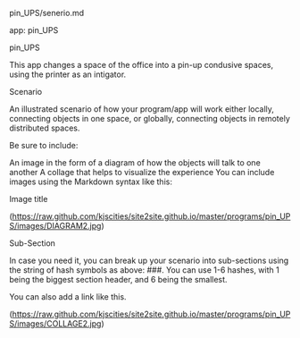 pin_UPS/senerio.md

app: pin_UPS

pin_UPS

This app changes a space of the office into a pin-up condusive spaces, using the printer as an intigator.

Scenario

An illustrated scenario of how your program/app will work either locally, connecting objects in one space, or globally, connecting objects in remotely distributed spaces.

Be sure to include:

An image in the form of a diagram of how the objects will talk to one another
A collage that helps to visualize the experience
You can include images using the Markdown syntax like this:

Image title

(https://raw.github.com/kjscities/site2site.github.io/master/programs/pin_UPS/images/DIAGRAM2.jpg)

Sub-Section

In case you need it, you can break up your scenario into sub-sections using the string of hash symbols as above: ###. You can use 1-6 hashes, with 1 being the biggest section header, and 6 being the smallest.

You can also add a link like this.
 
 (https://raw.github.com/kjscities/site2site.github.io/master/programs/pin_UPS/images/COLLAGE2.jpg)
